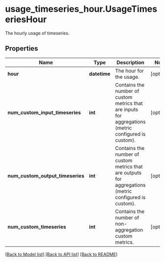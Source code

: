 # usage_timeseries_hour.UsageTimeseriesHour

The hourly usage of timeseries.
## Properties
Name | Type | Description | Notes
------------ | ------------- | ------------- | -------------
**hour** | **datetime** | The hour for the usage. | [optional] 
**num_custom_input_timeseries** | **int** | Contains the number of custom metrics that are inputs for aggregations (metric configured is custom). | [optional] 
**num_custom_output_timeseries** | **int** | Contains the number of custom metrics that are outputs for aggregations (metric configured is custom). | [optional] 
**num_custom_timeseries** | **int** | Contains the number of non-aggregation custom metrics. | [optional] 

[[Back to Model list]](README.md#documentation-for-models) [[Back to API list]](README.md#documentation-for-api-endpoints) [[Back to README]](README.md)


